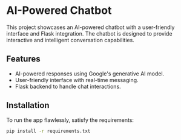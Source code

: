 # AI-Powered Chatbot

This project showcases an AI-powered chatbot with a user-friendly interface and Flask integration. The chatbot is designed to provide interactive and intelligent conversation capabilities.

## Features

- AI-powered responses using Google's generative AI model.
- User-friendly interface with real-time messaging.
- Flask backend to handle chat interactions.

## Installation

To run the app flawlessly, satisfy the requirements:

```bash
pip install -r requirements.txt

